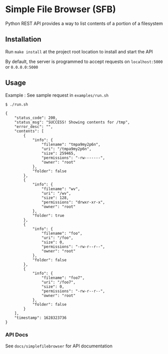 # Simple File Browser (SFB)

Python REST API provides a way to list contents of a portion of a filesystem

## Installation
Run `make install` at the project root location to install and start the API

By default, the server is programmed to accept requests on `localhost:5000` or `0.0.0.0:5000` 

## Usage
Example : See sample request in `examples/run.sh`

`$ ./run.sh`

```
{
    "status_code": 200,
    "status_msg": "SUCCESS! Showing contents for /tmp",
    "error_desc": "",
    "contents": [
        {
            "info": {
                "filename": "tmpa9my2p6n",
                "uri": "/tmpa9my2p6n",
                "size": 259465,
                "permissions": "-rw-------",
                "owner": "root"
            },
            "folder": false
        },
        {
            "info": {
                "filename": "wv",
                "uri": "/wv",
                "size": 128,
                "permissions": "drwxr-xr-x",
                "owner": "root"
            },
            "folder": true
        },
        {
            "info": {
                "filename": "foo",
                "uri": "/foo",
                "size": 0,
                "permissions": "-rw-r--r--",
                "owner": "root"
            },
            "folder": false
        },
        {
            "info": {
                "filename": "foo7",
                "uri": "/foo7",
                "size": 0,
                "permissions": "-rw-r--r--",
                "owner": "root"
            },
            "folder": false
        }
    ],
    "timestamp": 1628323736
}

``` 

### API Docs
See `docs/simplefilebrowser` for API documentation
